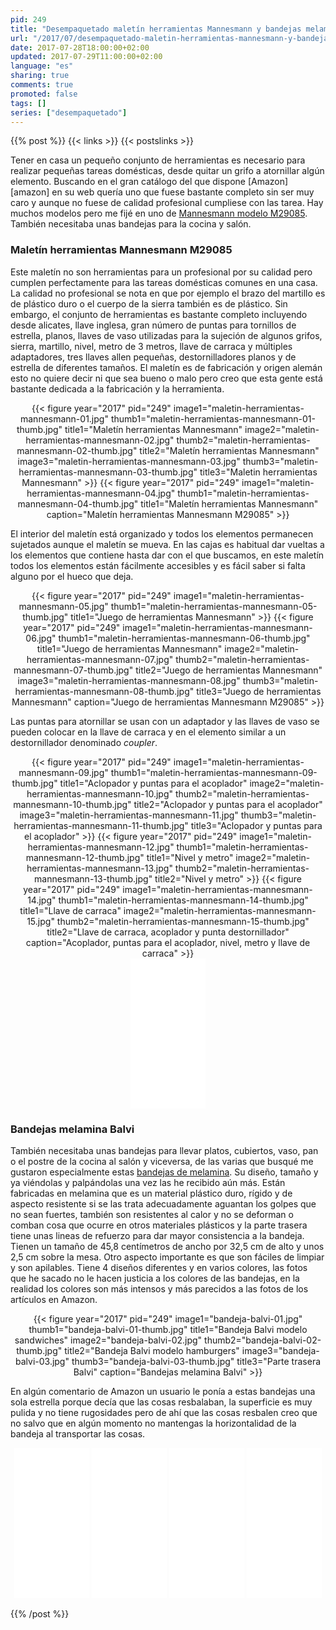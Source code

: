 ```yaml
---
pid: 249
title: "Desempaquetado maletín herramientas Mannesmann y bandejas melamina Balvi"
url: "/2017/07/desempaquetado-maletin-herramientas-mannesmann-y-bandejas-melamina-balvi/"
date: 2017-07-28T18:00:00+02:00
updated: 2017-07-29T11:00:00+02:00
language: "es"
sharing: true
comments: true
promoted: false
tags: []
series: ["desempaquetado"]
---
```


{{% post %}}
{{< links >}}
{{< postslinks >}}

Tener en casa un pequeño conjunto de herramientas es necesario para realizar pequeñas tareas domésticas, desde quitar un grifo a atornillar algún elemento. Buscando en el gran catálogo del que dispone [Amazon][amazon] en su web quería uno que fuese bastante completo sin ser muy caro y aunque no fuese de calidad profesional cumpliese con las tarea. Hay muchos modelos pero me fijé en uno de [Mannesmann modelo M29085](https://amzn.to/2w6YVem). También necesitaba unas bandejas para la cocina y salón.

### Maletín herramientas Mannesmann M29085

Este maletín no son herramientas para un profesional por su calidad pero cumplen perfectamente para las tareas domésticas comunes en una casa. La calidad no profesional se nota en que por ejemplo el brazo del martillo es de plástico duro o el cuerpo de la sierra también es de plástico. Sin embargo, el conjunto de herramientas es bastante completo incluyendo desde alicates, llave inglesa, gran número de puntas para tornillos de estrella, planos, llaves de vaso utilizadas para la sujeción de algunos grifos, sierra, martillo, nivel, metro de 3 metros, llave de carraca y múltiples adaptadores, tres llaves allen pequeñas, destornilladores planos y de estrella de diferentes tamaños. El maletín es de fabricación y origen alemán esto no quiere decir ni que sea bueno o malo pero creo que esta gente está bastante dedicada a la fabricación y la herramienta.

<div class="media" style="text-align: center;">
    {{< figure year="2017" pid="249"
        image1="maletin-herramientas-mannesmann-01.jpg" thumb1="maletin-herramientas-mannesmann-01-thumb.jpg" title1="Maletín herramientas Mannesmann"
        image2="maletin-herramientas-mannesmann-02.jpg" thumb2="maletin-herramientas-mannesmann-02-thumb.jpg" title2="Maletín herramientas Mannesmann"
        image3="maletin-herramientas-mannesmann-03.jpg" thumb3="maletin-herramientas-mannesmann-03-thumb.jpg" title3="Maletin herramientas Mannesmann" >}}
    {{< figure year="2017" pid="249"
        image1="maletin-herramientas-mannesmann-04.jpg" thumb1="maletin-herramientas-mannesmann-04-thumb.jpg" title1="Maletín herramientas Mannesmann"
        caption="Maletín herramientas Mannesmann M29085" >}}
</div>

El interior del maletín está organizado y todos los elementos permanecen sujetados aunque el maletín se mueva. En las cajas es habitual dar vueltas a los elementos que contiene hasta dar con el que buscamos, en este maletín todos los elementos están fácilmente accesibles y es fácil saber si falta alguno por el hueco que deja.

<div class="media" style="text-align: center;">
    {{< figure year="2017" pid="249"
        image1="maletin-herramientas-mannesmann-05.jpg" thumb1="maletin-herramientas-mannesmann-05-thumb.jpg" title1="Juego de herramientas Mannesmann" >}}
    {{< figure year="2017" pid="249"
        image1="maletin-herramientas-mannesmann-06.jpg" thumb1="maletin-herramientas-mannesmann-06-thumb.jpg" title1="Juego de herramientas Mannesmann"
        image2="maletin-herramientas-mannesmann-07.jpg" thumb2="maletin-herramientas-mannesmann-07-thumb.jpg" title2="Juego de herramientas Mannesmann"
        image3="maletin-herramientas-mannesmann-08.jpg" thumb3="maletin-herramientas-mannesmann-08-thumb.jpg" title3="Juego de herramientas Mannesmann"
        caption="Juego de  herramientas Mannesmann M29085" >}}
</div>

Las puntas para atornillar se usan con un adaptador y las llaves de vaso se pueden colocar en la llave de carraca y en el elemento similar a un destornillador denominado _coupler_.

<div class="media" style="text-align: center;">
    {{< figure year="2017" pid="249"
        image1="maletin-herramientas-mannesmann-09.jpg" thumb1="maletin-herramientas-mannesmann-09-thumb.jpg" title1="Aclopador y puntas para el acoplador"
        image2="maletin-herramientas-mannesmann-10.jpg" thumb2="maletin-herramientas-mannesmann-10-thumb.jpg" title2="Aclopador y puntas para el acoplador"
        image3="maletin-herramientas-mannesmann-11.jpg" thumb3="maletin-herramientas-mannesmann-11-thumb.jpg" title3="Aclopador y puntas para el acoplador" >}}
    {{< figure year="2017" pid="249"
        image1="maletin-herramientas-mannesmann-12.jpg" thumb1="maletin-herramientas-mannesmann-12-thumb.jpg" title1="Nivel y metro"
        image2="maletin-herramientas-mannesmann-13.jpg" thumb2="maletin-herramientas-mannesmann-13-thumb.jpg" title2="Nivel y metro" >}}
    {{< figure year="2017" pid="249"
        image1="maletin-herramientas-mannesmann-14.jpg" thumb1="maletin-herramientas-mannesmann-14-thumb.jpg" title1="Llave de carraca"
        image2="maletin-herramientas-mannesmann-15.jpg" thumb2="maletin-herramientas-mannesmann-15-thumb.jpg" title2="Llave de carraca, acoplador y punta destornillador"
        caption="Acoplador, puntas para el acoplador, nivel, metro y llave de carraca" >}}
</div>

<div class="media-amazon" style="text-align: center;">
    <iframe style="width:120px;height:240px;" marginwidth="0" marginheight="0" scrolling="no" frameborder="0" src="//rcm-eu.amazon-adsystem.com/e/cm?lt1=_blank&bc1=000000&IS2=1&bg1=FFFFFF&fc1=000000&lc1=0000FF&t=blobit-21&o=30&p=8&l=as4&m=amazon&f=ifr&ref=as_ss_li_til&asins=B0051E16LW&linkId=5aae4dd4d341b91eae824bc8ba069fd2"></iframe>
</div>

### Bandejas melamina Balvi

También necesitaba unas bandejas para llevar platos, cubiertos, vaso, pan o el postre de la cocina al salón y viceversa, de las varias que busqué me gustaron especialmente estas [bandejas de melamina](https://amzn.to/2vestKF). Su diseño, tamaño y ya viéndolas y palpándolas una vez las he recibido aún más. Están fabricadas en melamina que es un material plástico duro, rígido y de aspecto resistente si se las trata adecuadamente aguantan los golpes que no sean fuertes, también son resistentes al calor y no se deforman o comban cosa que ocurre en otros materiales plásticos y la parte trasera tiene unas lineas de refuerzo para dar mayor consistencia a la bandeja. Tienen un tamaño de 45,8 centímetros de ancho por 32,5 cm de alto y unos 2,5 cm sobre la mesa. Otro aspecto importante es que son fáciles de limpiar y son apilables. Tiene 4 diseños diferentes y en varios colores, las fotos que he sacado no le hacen justicia a los colores de las bandejas, en la realidad los colores son más intensos y más parecidos a las fotos de los artículos en Amazon.

<div class="media" style="text-align: center;">
    {{< figure year="2017" pid="249"
        image1="bandeja-balvi-01.jpg" thumb1="bandeja-balvi-01-thumb.jpg" title1="Bandeja Balvi modelo sandwiches"
        image2="bandeja-balvi-02.jpg" thumb2="bandeja-balvi-02-thumb.jpg" title2="Bandeja Balvi modelo hamburgers"
        image3="bandeja-balvi-03.jpg" thumb3="bandeja-balvi-03-thumb.jpg" title3="Parte trasera Balvi"
        caption="Bandejas melamina Balvi" >}}
</div>

En algún comentario de Amazon un usuario le ponía a estas bandejas una sola estrella porque decía que las cosas resbalaban, la superficie es muy pulida y no tiene rugosidades pero de ahí que las cosas resbalen creo que no salvo que en algún momento no mantengas la horizontalidad de la bandeja al transportar las cosas.

<div class="media-amazon" style="text-align: center;">
    <iframe style="width:120px;height:240px;" marginwidth="0" marginheight="0" scrolling="no" frameborder="0" src="//rcm-eu.amazon-adsystem.com/e/cm?lt1=_blank&bc1=000000&IS2=1&bg1=FFFFFF&fc1=000000&lc1=0000FF&t=blobit-21&o=30&p=8&l=as4&m=amazon&f=ifr&ref=as_ss_li_til&asins=B00SYWANB2&linkId=4afc8997f60c2f79ebd49a4ab268f301"></iframe>
    <iframe style="width:120px;height:240px;" marginwidth="0" marginheight="0" scrolling="no" frameborder="0" src="//rcm-eu.amazon-adsystem.com/e/cm?lt1=_blank&bc1=000000&IS2=1&bg1=FFFFFF&fc1=000000&lc1=0000FF&t=blobit-21&o=30&p=8&l=as4&m=amazon&f=ifr&ref=as_ss_li_til&asins=B00SYWAJSE&linkId=08548a86ec994f108ffa1108ec5632c9"></iframe>
    <iframe style="width:120px;height:240px;" marginwidth="0" marginheight="0" scrolling="no" frameborder="0" src="//rcm-eu.amazon-adsystem.com/e/cm?lt1=_blank&bc1=000000&IS2=1&bg1=FFFFFF&fc1=000000&lc1=0000FF&t=blobit-21&o=30&p=8&l=as4&m=amazon&f=ifr&ref=as_ss_li_til&asins=B00SYWALPA&linkId=e820bb92593490fa7f9642552fbcf71c"></iframe>
    <iframe style="width:120px;height:240px;" marginwidth="0" marginheight="0" scrolling="no" frameborder="0" src="//rcm-eu.amazon-adsystem.com/e/cm?lt1=_blank&bc1=000000&IS2=1&bg1=FFFFFF&fc1=000000&lc1=0000FF&t=blobit-21&o=30&p=8&l=as4&m=amazon&f=ifr&ref=as_ss_li_til&asins=B00SYWAP6K&linkId=37d23db1081013fa14e81ec2eaa16b20"></iframe>
</div>

{{% /post %}}
